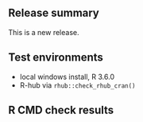 ## Release summary

This is a new release.

## Test environments
* local windows install, R 3.6.0
* R-hub via `rhub::check_rhub_cran()`

## R CMD check results
